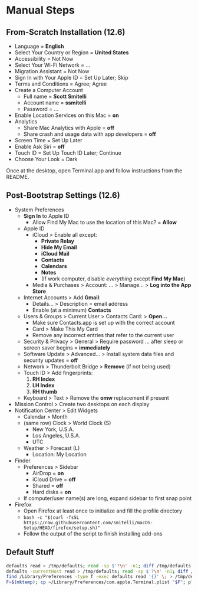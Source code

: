 # Manual Steps

## From-Scratch Installation (12.6)

- Language = **English**
- Select Your Country or Region = **United States**
- Accessibility = Not Now
- Select Your Wi-Fi Network = ...
- Migration Assistant = Not Now
- Sign In with Your Apple ID = Set Up Later; Skip
- Terms and Conditions = Agree; Agree
- Create a Computer Account
    + Full name = **Scott Smitelli**
    + Account name = **ssmitelli**
    + Password = ...
- Enable Location Services on this Mac = **on**
- Analytics
    + Share Mac Analytics with Apple = **off**
    + Share crash and usage data with app developers = **off**
- Screen Time = Set Up Later
- Enable Ask Siri = **off**
- Touch ID = Set Up Touch ID Later; Continue
- Choose Your Look = Dark

Once at the desktop, open Terminal.app and follow instructions from the README.

## Post-Bootstrap Settings (12.6)

- System Preferences
    + **Sign In** to Apple ID
        * Allow Find My Mac to use the location of this Mac? = **Allow**
    + Apple ID
        * iCloud > Enable all except:
            - **Private Relay**
            - **Hide My Email**
            - **iCloud Mail**
            - **Contacts**
            - **Calendars**
            - **Notes**
            - (If work computer, disable _everything_ except **Find My Mac**)
        * Media & Purchases > Account: ... > Manage... > **Log into the App Store**
    + Internet Accounts > Add **Gmail**:
        * Details... > Description = email address
        * Enable (at a minimum) **Contacts**
    + Users & Groups > Current User > Contacts Card: > **Open...**
        * Make sure Contacts.app is set up with the correct account
        * Card > Make This My Card
        * Remove any incorrect entries that refer to the current user
    + Security & Privacy > General > Require password ... after sleep or screen saver begins = **immediately**
    + Software Update > Advanced... > Install system data files and security updates = **off**
    + Network > Thunderbolt Bridge > **Remove** (if not being used)
    + Touch ID > Add fingerprints:
        1. **RH Index**
        2. **LH Index**
        3. **RH thumb**
    + Keyboard > Text > Remove the **omw** replacement if present
- Mission Control > Create two desktops on each display
- Notification Center > Edit Widgets
    + Calendar > Month
    + (same row) Clock > World Clock (S)
        * New York, U.S.A.
        * Los Angeles, U.S.A.
        * UTC
    + Weather > Forecast (L)
        * Location: My Location
- Finder
    + Preferences > Sidebar
        * AirDrop = **on**
        * iCloud Drive = **off**
        * Shared = **off**
        * Hard disks = **on**
    + If computer/user name(s) are long, expand sidebar to first snap point
- Firefox
    + Open Firefox at least once to initialize and fill the profile directory
    + `bash -c "$(curl -fsSL https://raw.githubusercontent.com/smitelli/macOS-Setup/HEAD/firefox/setup.sh)"`
    + Follow the output of the script to finish installing add-ons

## Default Stuff

```bash
defaults read > /tmp/defaults; read -sp $'?\n' -n1; diff /tmp/defaults <(defaults read)
defaults -currentHost read > /tmp/defaults; read -sp $'?\n' -n1; diff /tmp/defaults <(defaults -currentHost read)
find /Library/Preferences -type f -exec defaults read '{}' \; > /tmp/defaults; read -sp $'?\n' -n1; diff /tmp/defaults <(find /Library/Preferences -type f -exec defaults read '{}' \;)
F=$(mktemp); cp ~/Library/Preferences/com.apple.Terminal.plist "$F"; plutil -convert xml1 "$F"; less -S "$F"
````

